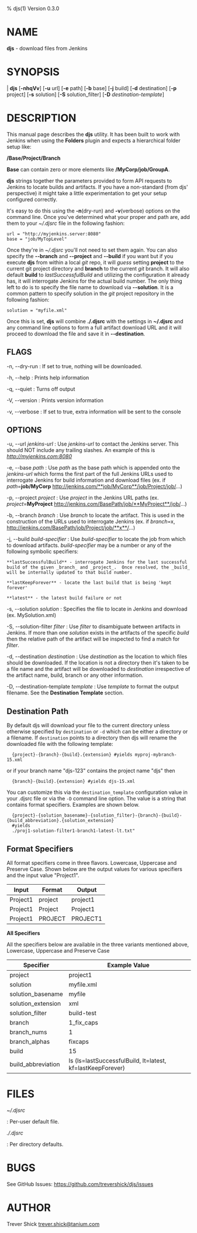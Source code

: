 % djs(1) Version 0.3.0

NAME
====
**djs** - download files from Jenkins

SYNOPSIS
========
| **djs** [**-nhqVv**] [**-u** url] [**-e** path] [**-b** base] [**-j** build] [**-d** destination] [**-p** project] [**-s** solution] [**-S** solution_filter] [**-D** _destination-template_]

DESCRIPTION
===========
This manual page describes the **djs** utility.  It has been built to work with Jenkins when using the **Folders** plugin and expects a hierarchical folder setup like:

**/Base/Project/Branch**

**Base** can contain zero or more elements like **/MyCorp/job/GroupA**.

**djs** strings together the parameters provided to form API requests to Jenkins to locate builds and artifacts.  If you have a non-standard (from djs' perspective) it might take a little experimentation to get your setup configured correctly.

It's easy to do this using the **-n**(dry-run) and **-v**(verbose) options on the command line.  Once you've determined what your proper and path are, add them to your _~/.djsrc_ file in the following fashion:

```
url = "http://myjenkins.server:8080"
base = "job/MyTopLevel"
```

Once they're in _~/.djsrc_ you'll not need to set them again.  You can also specify the **--branch** and **--project** and **--build** if you want but if you execute **djs** from within a local _git_ repo, it will _guess_ setting **project** to the current git project directory and **branch** to the current _git_ branch.  It will also default **build** to _lastSuccessfulBuild_ and utilizing the configuration it already has, it will interrogate Jenkins for the actual build number.  The only thing left to do is to specify the file name to download via **--solution**.  It is a common pattern to specify solution in the _git_ project repository in the following fashion:

```
solution = "myfile.xml"
```

Once this is set, **djs** will combine **./.djsrc** with the settings in **~/.djsrc** and any command line options to form a full artifact download URL and it will proceed to download the file and save it in **--destination**.

FLAGS
-----
-n, --dry-run
:   If set to true, nothing will be downloaded.

-h, --help
:   Prints help information

-q, --quiet
:   Turns off output

-V, --version
:   Prints version information

-v, --verbose
:   If set to true, extra information will be sent to the console

OPTIONS
-------
-u, -\-url _jenkins-url_
:   Use _jenkins-url_ to contact the Jenkins server.  This should NOT include any trailing slashes.  An example of this is _http://myjenkins.com:8080_

-e, -\-base _path_
:   Use _path_ as the base path which is appended onto the _jenkins-url_ which forms the first part of the full Jenkins URLs used to interrogate Jenkins for build information and download files (ex. if _path_=**job/MyCorp** http://jenkins.com/**job/MyCorp**/job/Project/job/...)

-p, -\-project _project_
:   Use _project_ in the Jenkins URL paths (ex. _project_=**MyProject** http://jenkins.com/BasePath/job/**MyProject**/job/...)

-b, -\-branch _branch_
:   Use _branch_ to locate the artifact.  This is used in the construction of the URLs used to interrogate Jenkins (ex. if _branch_=x, http://jenkins.com/BasePath/job/Project/job/**x**/...)

-j, -\-build _build-specifier_
:   Use _build-specifier_ to locate the job from which to download artifacts.  _build-specifier_ may be a number or any of the following symbolic specifiers:

    **lastSuccessfulBuild** - interrogate Jenkins for the last successful build of the given _branch_ and _project_.  Once resolved, the _build_ will be internally updated to that build number.

    **lastKeepForever** - locate the last build that is being 'kept forever'

    **latest** - the latest build failure or not

-s, -\-solution _solution_
:   Specifies the file to locate in Jenkins and download (ex. MySolution.xml)

-S, -\-solution-filter _filter_
:   Use _filter_ to disambiguate between artifacts in Jenkins.  If more than one _solution_ exists in the artifacts of the specific _build_ then the relative path of the artifact will be inspected to find a match for _filter_.

-d, -\-destination _destination_
:   Use _destination_ as the location to which files should be downloaded.  If the location is not a directory then it's taken to be a file name and the artifact will be downloaded to _destination_ irrespective of the artifact name, build, branch or any other information.

-D, -\-destination-template _template_
:   Use _template_ to format the output filename.  See the **Destination Template** section.

Destination Path
----------------
By default djs will download your file to the current directory unless otherwise specified by ```destination``` or ```-d``` which can be either a directory or a filename.
If ```destination``` points to a directory then djs will rename the downloaded file with the following template:

```
  {project}-{branch}-{build}.{extension} #yields myproj-mybranch-15.xml
```

or if your branch name "djs-123" contains the project name "djs" then

```
  {branch}-{build}.{extension} #yields djs-15.xml

```

You can customize this via the ```destination_template``` configuration value in your .djsrc file or via the ```-D``` command line option.  The value is a string that contains
format specifiers. Examples are shown below.

```
  {project}-{solution_basename}-{solution_filter}-{branch}-{build}-{build_abbreviation}.{solution_extension}
  #yields
  ./proj1-solution-filter1-branch1-latest-lt.txt"
```

Format Specifiers
-----------------

All format specifiers come in three flavors. Lowercase, Uppercase and Preserve Case.  Shown below are the output values for various specifiers and the input value "Project1".

Input        | Format        | Output
------------ | ------------- | ----------------
Project1     | project       | project1
Project1     | Project       | Project1
Project1     | PROJECT       | PROJECT1

**All Specifiers**

All the specifiers below are available in the three variants mentioned above, Lowercase, Uppercase and Preserve Case

Specifier            | Example Value
-------------------- | --------------------------
project              | project1
solution             | myfile.xml
solution_basename    | myfile
solution_extension   | xml
solution_filter      | build-test
branch               | 1_fix_caps
branch_nums          | 1
branch_alphas        | fixcaps
build                | 15
build_abbreviation   | ls (ls=lastSuccessfulBuild, lt=latest, kf=lastKeepForever)

FILES
=====

*~/.djsrc*

:   Per-user default file.

*./.djsrc*

:	Per directory defaults.

BUGS
====

See GitHub Issues: <https://github.com/trevershick/djs/issues>

AUTHOR
======

Trever Shick <trever.shick@tanium.com>

